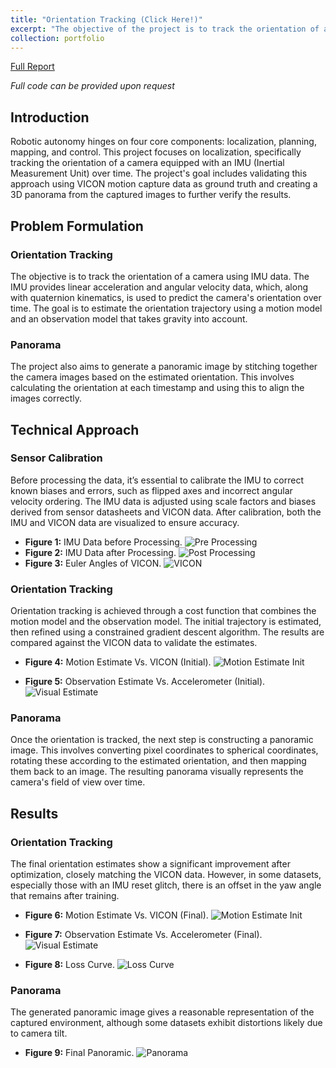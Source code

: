 ```yaml
---
title: "Orientation Tracking (Click Here!)"
excerpt: "The objective of the project is to track the orientation of a rigid body given sensor measurements by performing projected gradient descent and to generate a panorama by linking camera readings with rotations based on timestamps.<br/><img src='/images/pano9.png' width='500' height='300'>"
collection: portfolio
---
```

[Full Report](/files/Project_1_ECE_276A.pdf)

*Full code can be provided upon request*
## Introduction
Robotic autonomy hinges on four core components: localization, planning, mapping, and control. This project focuses on localization, specifically tracking the orientation of a camera equipped with an IMU (Inertial Measurement Unit) over time. The project's goal includes validating this approach using VICON motion capture data as ground truth and creating a 3D panorama from the captured images to further verify the results.

## Problem Formulation

### Orientation Tracking
The objective is to track the orientation of a camera using IMU data. The IMU provides linear acceleration and angular velocity data, which, along with quaternion kinematics, is used to predict the camera's orientation over time. The goal is to estimate the orientation trajectory using a motion model and an observation model that takes gravity into account.

### Panorama
The project also aims to generate a panoramic image by stitching together the camera images based on the estimated orientation. This involves calculating the orientation at each timestamp and using this to align the images correctly.

## Technical Approach

### Sensor Calibration
Before processing the data, it’s essential to calibrate the IMU to correct known biases and errors, such as flipped axes and incorrect angular velocity ordering. The IMU data is adjusted using scale factors and biases derived from sensor datasheets and VICON data. After calibration, both the IMU and VICON data are visualized to ensure accuracy.

- **Figure 1:** IMU Data before Processing.
  ![Pre Processing](/images/IMU_init.png)
- **Figure 2:** IMU Data after Processing.
  ![Post Processing](/images/IMU_final.png)
- **Figure 3:** Euler Angles of VICON.
  ![VICON](/images/VIC.png)

### Orientation Tracking
Orientation tracking is achieved through a cost function that combines the motion model and the observation model. The initial trajectory is estimated, then refined using a constrained gradient descent algorithm. The results are compared against the VICON data to validate the estimates.


  - **Figure 4:** Motion Estimate Vs. VICON (Initial).
  ![Motion Estimate Init](/images/motion_vic_init.png)

  - **Figure 5:** Observation Estimate Vs. Accelerometer (Initial).
  ![Visual Estimate](/images/observation_acc_init.png)

### Panorama
Once the orientation is tracked, the next step is constructing a panoramic image. This involves converting pixel coordinates to spherical coordinates, rotating these according to the estimated orientation, and then mapping them back to an image. The resulting panorama visually represents the camera's field of view over time.

## Results

### Orientation Tracking
The final orientation estimates show a significant improvement after optimization, closely matching the VICON data. However, in some datasets, especially those with an IMU reset glitch, there is an offset in the yaw angle that remains after training.

- **Figure 6:** Motion Estimate Vs. VICON (Final).
  ![Motion Estimate Init](/images/motion_vic_final.png)

- **Figure 7:** Observation Estimate Vs. Accelerometer (Final).
  ![Visual Estimate](/images/observation_acc_final.png)
- **Figure 8:** Loss Curve.
  ![Loss Curve](/images/lost_curve.png)

### Panorama
The generated panoramic image gives a reasonable representation of the captured environment, although some datasets exhibit distortions likely due to camera tilt.
- **Figure 9:** Final Panoramic.
  ![Panorama](/images/pano9.png)

<!-- ## Figures

- **Figure 1:** IMU Data before Processing.
  ![Pre Processing](/images/IMU_init.png)
- **Figure 2:** IMU Data after Processing.
  ![Post Processing](/images/IMU_final.png)
- **Figure 3:** Euler Angles of VICON.
  ![VICON](/images/VIC.png)
- **Figure 4:** Motion Estimate Vs. VICON (Initial).
  ![Motion Estimate Init](/images/motion_vic_init.png)
- **Figure 5:** Motion Estimate Vs. VICON (Final).
  ![Motion Estimate Init](/images/motion_vic_final.png)
- **Figure 6:** Observation Estimate Vs. Accelerometer (Initial).
  ![Visual Estimate](/images/observation_acc_init.png)
- **Figure 7:** Observation Estimate Vs. Accelerometer (Final).
  ![Visual Estimate](/images/observation_acc_final.png)
- **Figure 8:** Loss Curve.
  ![Loss Curve](/images/lost_curve.png)
- **Figure 9:** Final Panoramic.
  ![Panorama](/images/pano9.png) -->

